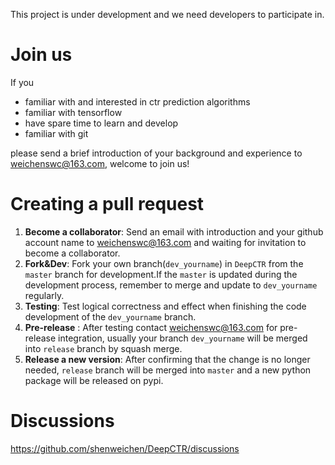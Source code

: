 This project is under development and we need developers to participate in.
# Join us
If you

- familiar with and interested in ctr prediction algorithms
- familiar with tensorflow 
- have spare time to learn and develop
- familiar with git

please send a brief introduction of your background and experience to weichenswc@163.com, welcome to join us!

# Creating a pull request
1.  **Become a collaborator**: Send an email with introduction and your github account name to weichenswc@163.com and waiting for invitation to become a collaborator.
2.  **Fork&Dev**: Fork your own branch(`dev_yourname`) in `DeepCTR` from the `master` branch for development.If the `master` is updated during the development process, remember to merge and update to `dev_yourname` regularly.
3.  **Testing**: Test  logical correctness and effect when finishing the code development of the `dev_yourname` branch. 
4.  **Pre-release** : After testing contact weichenswc@163.com for pre-release integration, usually your branch `dev_yourname` will be merged into `release` branch by squash merge. 
5.  **Release a new version**: After confirming that the change is no longer needed, `release` branch will be merged into `master` and a new python package will be released on pypi.

# Discussions

https://github.com/shenweichen/DeepCTR/discussions